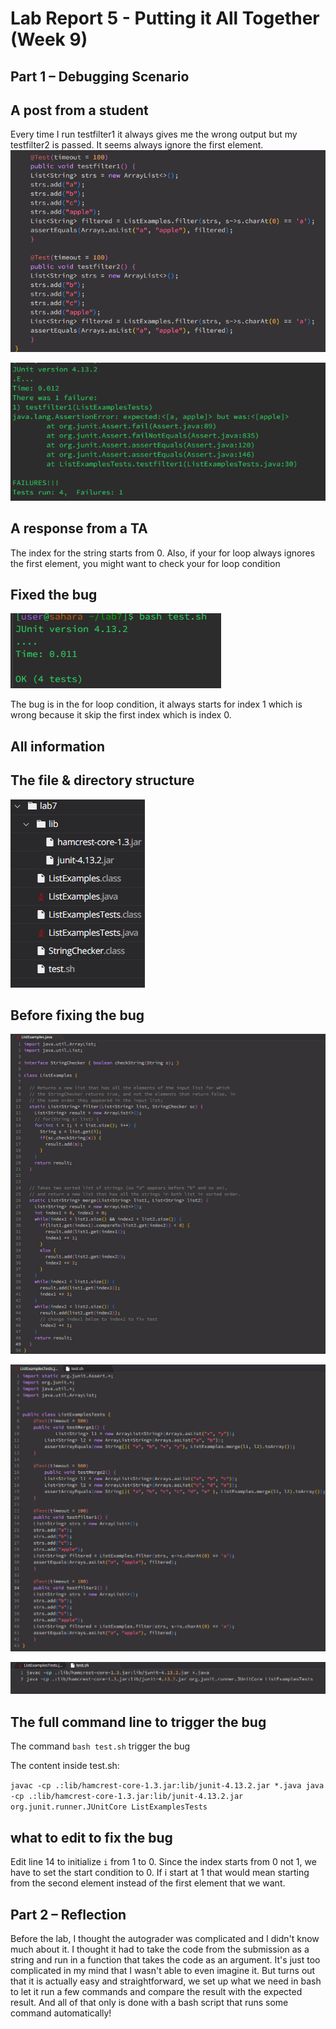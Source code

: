 # Lab Report 5 - Putting it All Together (Week 9)

## Part 1 – Debugging Scenario

**A post from a student**
---
Every time I run testfilter1 it always gives me the wrong output but my testfilter2 is passed. It seems always ignore the first element. 
![Image](StudentQuestion1.png)

![Image](StudentQuestion2.png)


**A response from a TA**
---

The index for the string starts from 0. Also, if your for loop always ignores the first element, you might want to check your for loop condition

**Fixed the bug**
---

![Image](StudentQuestion3.png)

The bug is in the for loop condition, it always starts for index 1 which is wrong because it skip the first index which is index 0.


**All information**
---

The file & directory structure
---
![Image](structure.png)

Before fixing the bug
---
![Image](ListExamplesjava.png)

![Image](ListExamplesTestjava.png)

![Image](testsh.png)


The full command line to trigger the bug
---
The command `bash test.sh` trigger the bug

The content inside test.sh:

`
javac -cp .:lib/hamcrest-core-1.3.jar:lib/junit-4.13.2.jar *.java
java -cp .:lib/hamcrest-core-1.3.jar:lib/junit-4.13.2.jar org.junit.runner.JUnitCore ListExamplesTests
`

what to edit to fix the bug
---
Edit line 14 to initialize `i` from 1 to 0. Since the index starts from 0 not 1, we have to set the start condition to 0. If i start at 1 that would mean starting from the second element instead of the first element that we want.

## Part 2 – Reflection

Before the lab, I thought the autograder was complicated and I didn't know much about it. I thought it had to take the code from the submission as a string and run in a function that takes the code as an argument. It's just too complicated in my mind that I wasn't able to even imagine it.
But turns out that it is actually easy and straightforward, we set up what we need in bash to let it run a few commands and compare the result with the expected result. And all of that only is done with a bash script that runs some command automatically!
